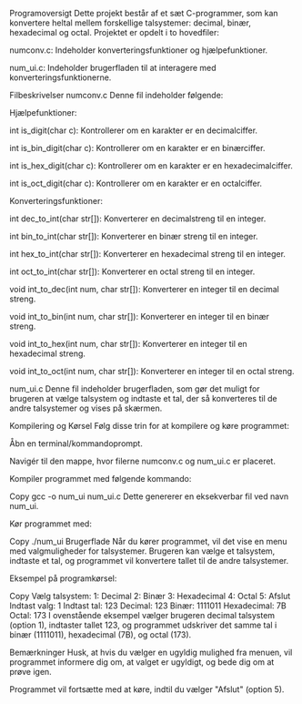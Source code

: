 Programoversigt
Dette projekt består af et sæt C-programmer, som kan konvertere heltal mellem forskellige talsystemer: decimal, binær, hexadecimal og octal. Projektet er opdelt i to hovedfiler:

numconv.c: Indeholder konverteringsfunktioner og hjælpefunktioner.

num_ui.c: Indeholder brugerfladen til at interagere med konverteringsfunktionerne.

Filbeskrivelser
numconv.c
Denne fil indeholder følgende:

Hjælpefunktioner:

int is_digit(char c): Kontrollerer om en karakter er en decimalciffer.

int is_bin_digit(char c): Kontrollerer om en karakter er en binærciffer.

int is_hex_digit(char c): Kontrollerer om en karakter er en hexadecimalciffer.

int is_oct_digit(char c): Kontrollerer om en karakter er en octalciffer.

Konverteringsfunktioner:

int dec_to_int(char str[]): Konverterer en decimalstreng til en integer.

int bin_to_int(char str[]): Konverterer en binær streng til en integer.

int hex_to_int(char str[]): Konverterer en hexadecimal streng til en integer.

int oct_to_int(char str[]): Konverterer en octal streng til en integer.

void int_to_dec(int num, char str[]): Konverterer en integer til en decimal streng.

void int_to_bin(int num, char str[]): Konverterer en integer til en binær streng.

void int_to_hex(int num, char str[]): Konverterer en integer til en hexadecimal streng.

void int_to_oct(int num, char str[]): Konverterer en integer til en octal streng.

num_ui.c
Denne fil indeholder brugerfladen, som gør det muligt for brugeren at vælge talsystem og indtaste et tal, der så konverteres til de andre talsystemer og vises på skærmen.

Kompilering og Kørsel
Følg disse trin for at kompilere og køre programmet:

Åbn en terminal/kommandoprompt.

Navigér til den mappe, hvor filerne numconv.c og num_ui.c er placeret.

Kompiler programmet med følgende kommando:

Copy
gcc -o num_ui num_ui.c
Dette genererer en eksekverbar fil ved navn num_ui.

Kør programmet med:

Copy
./num_ui
Brugerflade
Når du kører programmet, vil det vise en menu med valgmuligheder for talsystemer. Brugeren kan vælge et talsystem, indtaste et tal, og programmet vil konvertere tallet til de andre talsystemer.

Eksempel på programkørsel:

Copy
Vælg talsystem:
1: Decimal
2: Binær
3: Hexadecimal
4: Octal
5: Afslut
Indtast valg: 1
Indtast tal: 123
Decimal: 123
Binær: 1111011
Hexadecimal: 7B
Octal: 173
I ovenstående eksempel vælger brugeren decimal talsystem (option 1), indtaster tallet 123, og programmet udskriver det samme tal i binær (1111011), hexadecimal (7B), og octal (173).

Bemærkninger
Husk, at hvis du vælger en ugyldig mulighed fra menuen, vil programmet informere dig om, at valget er ugyldigt, og bede dig om at prøve igen.

Programmet vil fortsætte med at køre, indtil du vælger "Afslut" (option 5).

